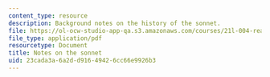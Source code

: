 ```yaml
---
content_type: resource
description: Background notes on the history of the sonnet.
file: https://ol-ocw-studio-app-qa.s3.amazonaws.com/courses/21l-004-reading-poetry-spring-2009/23cada3a6a2dd91649426cc66e9926b3_MIT21l_004s09_assn07_sonnets.pdf
file_type: application/pdf
resourcetype: Document
title: Notes on the sonnet
uid: 23cada3a-6a2d-d916-4942-6cc66e9926b3
---
```

